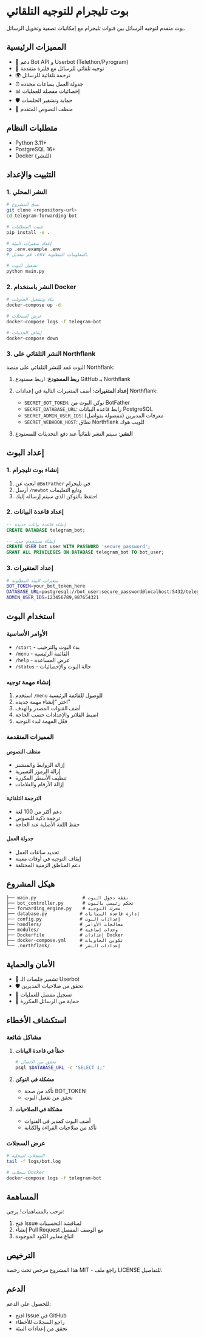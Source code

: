 # بوت تليجرام للتوجيه التلقائي

بوت متقدم لتوجيه الرسائل بين قنوات تليجرام مع إمكانيات تصفية وتحويل الرسائل.

## المميزات الرئيسية

- 🤖 دعم Bot API و Userbot (Telethon/Pyrogram)
- 🔄 توجيه تلقائي للرسائل مع فلترة متقدمة
- 🌍 ترجمة تلقائية للرسائل
- ⏰ جدولة العمل بساعات محددة
- 📊 إحصائيات مفصلة للعمليات
- 🛡️ حماية وتشفير الجلسات
- 🧹 منظف النصوص المتقدم

## متطلبات النظام

- Python 3.11+
- PostgreSQL 16+
- Docker (للنشر)

## التثبيت والإعداد

### 1. النشر المحلي

```bash
# نسخ المشروع
git clone <repository-url>
cd telegram-forwarding-bot

# تثبيت المتطلبات
pip install -e .

# إعداد متغيرات البيئة
cp .env.example .env
# قم بتعديل .env بالمعلومات المطلوبة

# تشغيل البوت
python main.py
```

### 2. النشر باستخدام Docker

```bash
# بناء وتشغيل الحاويات
docker-compose up -d

# عرض السجلات
docker-compose logs -f telegram-bot

# إيقاف الخدمات
docker-compose down
```

### 3. النشر التلقائي على Northflank

البوت مُعد للنشر التلقائي على منصة Northflank:

1. **ربط المستودع**: اربط مستودع GitHub بـ Northflank
2. **إعداد المتغيرات**: أضف المتغيرات التالية في إعدادات Northflank:
   - `SECRET_BOT_TOKEN`: توكن البوت من BotFather
   - `SECRET_DATABASE_URL`: رابط قاعدة البيانات PostgreSQL
   - `SECRET_ADMIN_USER_IDS`: معرفات المديرين (مفصولة بفواصل)
   - `SECRET_WEBHOOK_HOST`: نطاق Northflank للويب هوك

3. **النشر**: سيتم النشر تلقائياً عند دفع التحديثات للمستودع

## إعداد البوت

### 1. إنشاء بوت تليجرام

1. ابحث عن `@BotFather` في تليجرام
2. أرسل `/newbot` وتابع التعليمات
3. احتفظ بالتوكن الذي سيتم إرساله إليك

### 2. إعداد قاعدة البيانات

```sql
-- إنشاء قاعدة بيانات جديدة
CREATE DATABASE telegram_bot;

-- إنشاء مستخدم جديد
CREATE USER bot_user WITH PASSWORD 'secure_password';
GRANT ALL PRIVILEGES ON DATABASE telegram_bot TO bot_user;
```

### 3. إعداد المتغيرات

```bash
# متغيرات البيئة المطلوبة
BOT_TOKEN=your_bot_token_here
DATABASE_URL=postgresql://bot_user:secure_password@localhost:5432/telegram_bot
ADMIN_USER_IDS=123456789,987654321
```

## استخدام البوت

### الأوامر الأساسية

- `/start` - بدء البوت والترحيب
- `/menu` - القائمة الرئيسية
- `/help` - عرض المساعدة
- `/status` - حالة البوت والإحصائيات

### إنشاء مهمة توجيه

1. استخدم `/menu` للوصول للقائمة الرئيسية
2. اختر "إنشاء مهمة جديدة"
3. أضف القنوات المصدر والهدف
4. اضبط الفلاتر والإعدادات حسب الحاجة
5. فعّل المهمة لبدء التوجيه

### المميزات المتقدمة

#### منظف النصوص
- إزالة الروابط والمنشنز
- إزالة الرموز التعبيرية
- تنظيف الأسطر المكررة
- إزالة الأرقام والعلامات

#### الترجمة التلقائية
- دعم أكثر من 100 لغة
- ترجمة ذكية للنصوص
- حفظ اللغة الأصلية عند الحاجة

#### جدولة العمل
- تحديد ساعات العمل
- إيقاف التوجيه في أوقات معينة
- دعم المناطق الزمنية المختلفة

## هيكل المشروع

```
├── main.py                 # نقطة دخول البوت
├── bot_controller.py       # تحكم رئيسي بالبوت
├── forwarding_engine.py    # محرك التوجيه
├── database.py            # إدارة قاعدة البيانات
├── config.py              # إعدادات البوت
├── handlers/              # معالجات الأوامر
├── modules/               # وحدات إضافية
├── Dockerfile             # إعدادات Docker
├── docker-compose.yml     # تكوين الحاويات
└── .northflank/           # إعدادات النشر
```

## الأمان والحماية

- 🔐 تشفير جلسات الـ Userbot
- 🛡️ تحقق من صلاحيات المديرين
- 📝 تسجيل مفصل للعمليات
- 🚫 حماية من الرسائل المكررة

## استكشاف الأخطاء

### مشاكل شائعة

1. **خطأ في قاعدة البيانات**
   ```bash
   # تحقق من الاتصال
   psql $DATABASE_URL -c "SELECT 1;"
   ```

2. **مشكلة في التوكن**
   - تأكد من صحة BOT_TOKEN
   - تحقق من تفعيل البوت

3. **مشكلة في الصلاحيات**
   - أضف البوت كمدير في القنوات
   - تأكد من صلاحيات القراءة والكتابة

### عرض السجلات

```bash
# السجلات المحلية
tail -f logs/bot.log

# سجلات Docker
docker-compose logs -f telegram-bot
```

## المساهمة

نرحب بالمساهمات! يرجى:

1. فتح Issue لمناقشة التحسينات
2. إنشاء Pull Request مع الوصف المفصل
3. اتباع معايير الكود الموجودة

## الترخيص

هذا المشروع مرخص تحت رخصة MIT - راجع ملف LICENSE للتفاصيل.

## الدعم

للحصول على الدعم:
- افتح Issue في GitHub
- راجع السجلات للأخطاء
- تحقق من إعدادات البيئة